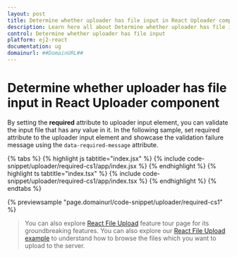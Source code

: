 ```yaml
---
layout: post
title: Determine whether uploader has file input in React Uploader component | Syncfusion
description: Learn here all about Determine whether uploader has file input in Syncfusion React Uploader component of Syncfusion Essential JS 2 and more.
control: Determine whether uploader has file input 
platform: ej2-react
documentation: ug
domainurl: ##DomainURL##
---
```


# Determine whether uploader has file input in React Uploader component

By setting the **required** attribute to uploader input element, you can validate the input file that has any value in it. In the following sample, set required attribute to the uploader input element and showcase the validation failure message using the `data-required-message` attribute.

{% tabs %}
{% highlight js tabtitle="index.jsx" %}
{% include code-snippet/uploader/required-cs1/app/index.jsx %}
{% endhighlight %}
{% highlight ts tabtitle="index.tsx" %}
{% include code-snippet/uploader/required-cs1/app/index.tsx %}
{% endhighlight %}
{% endtabs %}

 {% previewsample "page.domainurl/code-snippet/uploader/required-cs1" %}

>You can also explore [React File Upload](https://www.syncfusion.com/react-ui-components/react-file-upload) feature tour page for its groundbreaking features. You can also explore our [React File Upload example](https://ej2.syncfusion.com/react/demos/#/material/uploader/default) to understand how to browse the files which you want to upload to the server.
